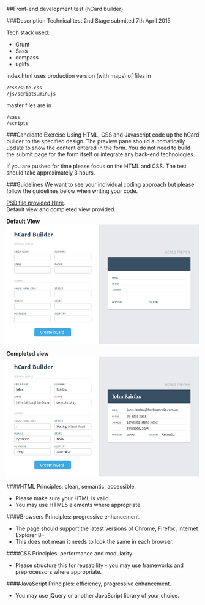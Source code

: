 ##Front-end development test (hCard builder)

###Description
Technical test 2nd Stage
submited 7th April 2015

Tech stack used:

- Grunt
- Sass
- compass
- uglify

index.html uses production version (with maps) of files in 

	/css/site.css
	/js/scripts.min.js

master files are in

	/sass
	/scripts

###Candidate Exercise
Using HTML, CSS and Javascript code up the hCard builder to the specified design. The preview pane should automatically update to show the content entered in the form. You do not need to build the submit page for the form itself or integrate any back-end technologies.

If you are pushed for time please focus on the HTML and CSS. The test should take approximately 3 hours.

###Guidelines
We want to see your individual coding approach but please follow the guidelines below when writing your code.

[PSD file provided Here](https://github.com/israelperez/h-card-builder/raw/master/ui-dev_exercise.psd). <br>
Default view and completed view provided.

**Default View**
![alt tag](https://raw.githubusercontent.com/israelperez/h-card-builder/master/uidev_exercise_defaultview.png)

**Completed view**
![alt tag](https://raw.githubusercontent.com/israelperez/h-card-builder/master/uidev_exercise_completedview.png)

####HTML
Principles: clean, semantic, accessible.

- Please make sure your HTML is valid.
- You may use HTML5 elements where appropriate.

####Browsers
Principles: progressive enhancement.

- The page should support the latest versions of Chrome, Firefox, Internet Explorer 8+
- This does not mean it needs to look the same in each browser.

####CSS
Principles: performance and modularity.

- Please structure this for reusability - you may use frameworks and preprocessors where appropriate.

####JavaScript
Principles: efficiency, progressive enhancement.

- You may use jQuery or another JavaScript library of your choice.